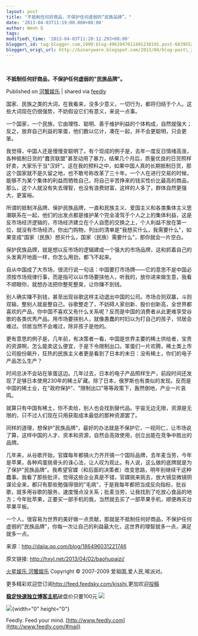 ```yaml
--- 
layout: post 
title: "不抵制任何好商品，不保护任何虚弱的“民族品牌”。"
date: '2013-04-03T11:19:00.000+08:00' 
author: Wenh Q
tags:
modified\_time: '2013-04-03T11:20:12.293+08:00' 
blogger\_id: tag:blogger.com,1999:blog-4961947611491238191.post-6839552981213223962
blogger\_orig\_url: http://binaryware.blogspot.com/2013/04/blog-post\_219.html
---
```



 
<div class="article">

<div class="header">

**不抵制任何好商品，不保护任何虚弱的"民族品牌"。**

</div>

<div class="source">

Published on [河蟹娱乐](http://hxyl.net/2013/04/02/baohupaizi/) | shared
via [feedly](http://www.feedly.com)

</div>

<div>

国家、民族之类的大词，在我看来，没多少意义，一切行为，都将归结于个人。这些大词现在仍很强势，不妨假设它们有意义，来说一点事。

一个国家，一个民族，它由理性、聪明、善于维护利益的个体构成，自然就强大；反之，放弃自己利益的笨蛋，他们数以亿计，凑在一起，并不会更聪明，只会更笨。<span></span>

我觉得，中国人还是慢慢变聪明了。有个现成的例子是，去年一度反日情绪高涨，各种抵制日货的"蠢货联盟"甚至动用了暴力，结果几个月后，质量优良的日货照样好卖，大家乐于当"汉奸"。这在我的预料之中，如果中国人真的长期抵制日货，那这个国家就不是久留之地，也不敢号称改革了三十年。一个人在进行交易的时候，能够不为某个集体的利益而牺牲自己，将自己辛苦挣来的钱买性价比最高的商品，那么，这个人就没有失去理智，也没有浪费财富，这样的人多了，群体自然更强大，更富裕。

所谓的抵制洋品牌、保护民族品牌，一直和民族主义、爱国主义和各类集体主义思潮联系在一起，他们的出发点都是维护某个完全凌驾于个人之上的集体利益，这是反市场经济逻辑的，市场经济建立在个人自愿的交换之上，个人利益不放在第一位，就没有市场经济。你出门购物，列出的清单是"我想买什么，我需要什么"，如果变成"国家（民族）想买什么，国家（民族）需要什么"，那你就会一片空白。

保护民族品牌，就是想以反市场的逻辑建成一个强大的市场品牌，这和抓着自己的头发离开地面一样，你怎么用劲，都飞不起来。

自从中国成了大市场，很流行说一句话：中国要打市场牌——它的意思不是中国必须按市场规律行事，而是指可以以市场要挟他人，听我的，放你进来做生意，我看不顺眼你，就想办法把你整死整臭，让你赚不到钱。

别人确实赚不到钱，甚至出现谷歌这样主动退出中国的公司。市场合则双赢，斗则双输，整别人就是整自己。谷歌整走了，不妨碍人家创新、股价创新高，全世界都喜欢的产品，你中国不喜欢又有什么关系呢？反而是中国的消费者从此更难享受谷歌的各类优秀产品。用市场要挟别人，就像愚蠢的村妇以为打自己的孩子，邻居会难过。邻居当然不会难过，除非孩子是他的。

更有意思的例子是，几年前，有决策者一看，中国是世界主要的稀土供给者，宝贵的资源啊，怎么能卖这么便宜，于是下令限制出口。笨蛋们一片欢腾，稀土类上市公司股份飙升，狂热的民族主义者更是看到了日本的末日：没有稀土，你们的电子产品怎么生产？

时间总决不会站在笨蛋这边。几年过去，日本的电子产品照样生产，前段时间还发现了足够日本使用230年的稀土矿藏。除了日本，俄罗斯也有类似的发现。反而是中国的稀土业，在"政府保护"、"限制出口"等等政策下，轰然倒地，产业一片哀鸣。

就算只有中国有稀土，你不卖给，别人也会找到替代品。宇宙无边无限，资源是无限的，只不过人们现在只用获取成本最低的那种资源罢了。

同样的道理，想保护"民族品牌"，最好的办法就是不保护它，一视同仁，让市场说了算，这样中国的人才、资本和资源，自然会高效使用，创立出能在竞争中胜出的品牌。

几年来，从谷歌开始，官媒每年都搞火力齐开搞一个国际品牌，去年麦当劳，今年是苹果，各种鸡蛋挑骨头的诛心法，让人叹为观止。有人说，这么做的底牌就是为了保护"民族品牌"。我希望官媒（和后面的决策者）改变思路，明年别继续干这种蠢事。我看了那些批评，觉得这些企业真是不错，官媒挑来挑去，放大镜显微镜阴谋论全来，都只有那些勉强得很的"毛病"，于是我每年都把当成反向指标，批谷歌，就多用谷歌的服务，速度慢点没关系；批麦当劳，让我找到了吃放心食品的地方；今年批苹果，正要买一部手机的我，当然就去买了一部苹果手机，顺便再买台苹果平板。

一个人，很容易为世界的美好做一点贡献，那就是不抵制任何好商品，不保护任何虚弱的"民族品牌"，你每一次让自己的利益最大化，这世界的理智就多一点，满足就多一点。

来源：<http://dajia.qq.com/blog/186496031221746>

原文链接: <http://hxyl.net/2013/04/02/baohupaizi/>

[火星娱乐 河蟹娱乐](http://hxyl.net/) Copyright © 2007-2009
爱祖国,爱人民,唉派对。

更多精彩欢迎您订阅<http://feed.feedsky.com/kisshi>,更加欢迎[投稿](http://hxyl.net/delivery/)

[**稳定快速独立博客主机**](http://www.gegehost.com/)破盘价只要100元
![](http://img.tongji.linezing.com/922164/tongji.gif)

![](http://www1.feedsky.com/t1/727509245/kisshi/feedsky/s.gif?r=http://hxyl.net/2013/04/02/baohupaizi/){width="0"
height="0"}

</div>




</div>

<div class="footer">

Feedly. Feed your mind.
[http://www.feedly.com](http://www.feedly.com/#mail)

</div>
